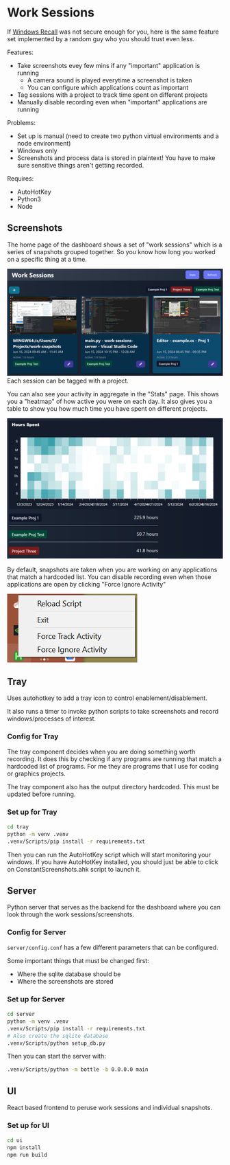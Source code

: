 Work Sessions
==============

If [Windows Recall](https://www.theverge.com/2024/6/13/24178144/microsoft-windows-ai-recall-feature-delay)
was not secure enough for you, here is the same feature set implemented by a
random guy who you should trust even less.

Features:
- Take screenshots evey few mins if any "important" application is running
  - A camera sound is played everytime a screenshot is taken
  - You can configure which applications count as important
- Tag sessions with a project to track time spent on different projects
- Manually disable recording even when "important" applications are running

Problems:
- Set up is manual (need to create two python virtual environments and a node environment)
- Windows only
- Screenshots and process data is stored in plaintext! You have to make sure sensitive
things aren't getting recorded.

Requires:
- AutoHotKey
- Python3
- Node

## Screenshots

The home page of the dashboard shows a set of "work sessions" which is a series
of snapshots grouped together. So you know how long you worked on a specific thing
at a time.

![Website showing a list of clickable cards](demo/ui-home.png)
Each session can be tagged with a project.

You can also see your activity in aggregate in the "Stats" page. This
shows you a "heatmap" of how active you were on each day. It also
gives you a table to show you how much time you have spent on different projects.

![Website showing tables of activity time](demo/ui-stats.png)


By default, snapshots are taken when you are working on any applications
that match a hardcoded list. You can disable recording even
when those applications are open by clicking "Force Ignore Activity"

![Tray Icon showing a list of options](demo/tray.png)

## Tray

Uses autohotkey to add a tray icon to control enablement/disablement.

It also runs a timer to invoke python scripts to take screenshots and record
windows/processes of interest.

### Config for Tray

The tray component decides when you are doing something worth recording.
It does this by checking if any programs are running that match a
hardcoded list of programs. For me they are programs that I use
for coding or graphics projects.

The tray component also has the output directory hardcoded. This must be
updated before running.

### Set up for Tray

```sh
cd tray
python -m venv .venv
.venv/Scripts/pip install -r requirements.txt
```

Then you can run the AutoHotKey script which will start monitoring your windows.
If you have AutoHotKey installed, you should just be able to click on
ConstantScreenshots.ahk script to launch it.


## Server

Python server that serves as the backend for the dashboard where you
can look through the work sessions/screenshots.

### Config for Server

`server/config.conf` has a few different parameters that can be configured.

Some important things that must be changed first:

- Where the sqlite database should be
- Where the screenshots are stored

### Set up for Server

```sh
cd server
python -m venv .venv
.venv/Scripts/pip install -r requirements.txt
# Also create the sqlite database
.venv/Scripts/python setup_db.py
```

Then you can start the server with:

```sh
.venv/Scripts/python -m bottle -b 0.0.0.0 main
```

## UI

React based frontend to peruse work sessions and individual snapshots.

### Set up for UI

```sh
cd ui
npm install
npm run build
```